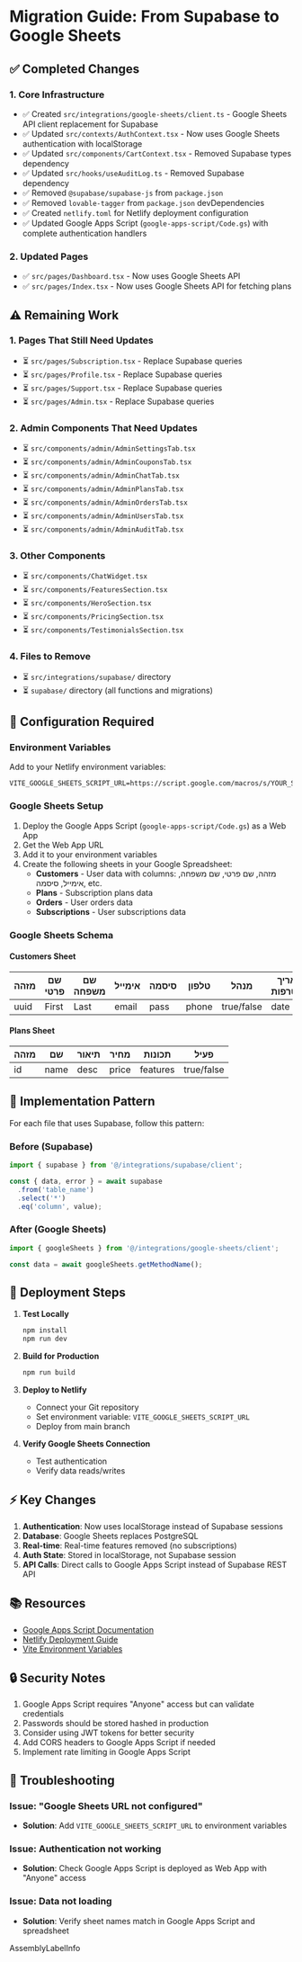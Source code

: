 # Migration Guide: From Supabase to Google Sheets

## ✅ Completed Changes

### 1. Core Infrastructure
- ✅ Created `src/integrations/google-sheets/client.ts` - Google Sheets API client replacement for Supabase
- ✅ Updated `src/contexts/AuthContext.tsx` - Now uses Google Sheets authentication with localStorage
- ✅ Updated `src/components/CartContext.tsx` - Removed Supabase types dependency
- ✅ Updated `src/hooks/useAuditLog.ts` - Removed Supabase dependency
- ✅ Removed `@supabase/supabase-js` from `package.json`
- ✅ Removed `lovable-tagger` from `package.json` devDependencies
- ✅ Created `netlify.toml` for Netlify deployment configuration
- ✅ Updated Google Apps Script (`google-apps-script/Code.gs`) with complete authentication handlers

### 2. Updated Pages
- ✅ `src/pages/Dashboard.tsx` - Now uses Google Sheets API
- ✅ `src/pages/Index.tsx` - Now uses Google Sheets API for fetching plans

## ⚠️ Remaining Work

### 1. Pages That Still Need Updates
- ⏳ `src/pages/Subscription.tsx` - Replace Supabase queries
- ⏳ `src/pages/Profile.tsx` - Replace Supabase queries
- ⏳ `src/pages/Support.tsx` - Replace Supabase queries
- ⏳ `src/pages/Admin.tsx` - Replace Supabase queries

### 2. Admin Components That Need Updates
- ⏳ `src/components/admin/AdminSettingsTab.tsx`
- ⏳ `src/components/admin/AdminCouponsTab.tsx`
- ⏳ `src/components/admin/AdminChatTab.tsx`
- ⏳ `src/components/admin/AdminPlansTab.tsx`
- ⏳ `src/components/admin/AdminOrdersTab.tsx`
- ⏳ `src/components/admin/AdminUsersTab.tsx`
- ⏳ `src/components/admin/AdminAuditTab.tsx`

### 3. Other Components
- ⏳ `src/components/ChatWidget.tsx`
- ⏳ `src/components/FeaturesSection.tsx`
- ⏳ `src/components/HeroSection.tsx`
- ⏳ `src/components/PricingSection.tsx`
- ⏳ `src/components/TestimonialsSection.tsx`

### 4. Files to Remove
- ⏳ `src/integrations/supabase/` directory
- ⏳ `supabase/` directory (all functions and migrations)

## 🔧 Configuration Required

### Environment Variables
Add to your Netlify environment variables:
```
VITE_GOOGLE_SHEETS_SCRIPT_URL=https://script.google.com/macros/s/YOUR_SCRIPT_ID/exec
```

### Google Sheets Setup
1. Deploy the Google Apps Script (`google-apps-script/Code.gs`) as a Web App
2. Get the Web App URL
3. Add it to your environment variables
4. Create the following sheets in your Google Spreadsheet:
   - **Customers** - User data with columns: מזהה, שם פרטי, שם משפחה, אימייל, סיסמה, etc.
   - **Plans** - Subscription plans data
   - **Orders** - User orders data
   - **Subscriptions** - User subscriptions data

### Google Sheets Schema

#### Customers Sheet
| מזהה | שם פרטי | שם משפחה | אימייל | סיסמה | טלפון | מנהל | תאריך הצטרפות |
|------|---------|----------|--------|--------|--------|------|----------------|
| uuid | First   | Last     | email  | pass   | phone  | true/false | date |

#### Plans Sheet
| מזהה | שם | תיאור | מחיר | תכונות | פעיל |
|------|-----|-------|------|--------|------|
| id   | name| desc  | price| features| true/false |

## 📝 Implementation Pattern

For each file that uses Supabase, follow this pattern:

### Before (Supabase)
```typescript
import { supabase } from '@/integrations/supabase/client';

const { data, error } = await supabase
  .from('table_name')
  .select('*')
  .eq('column', value);
```

### After (Google Sheets)
```typescript
import { googleSheets } from '@/integrations/google-sheets/client';

const data = await googleSheets.getMethodName();
```

## 🚀 Deployment Steps

1. **Test Locally**
   ```bash
   npm install
   npm run dev
   ```

2. **Build for Production**
   ```bash
   npm run build
   ```

3. **Deploy to Netlify**
   - Connect your Git repository
   - Set environment variable: `VITE_GOOGLE_SHEETS_SCRIPT_URL`
   - Deploy from main branch

4. **Verify Google Sheets Connection**
   - Test authentication
   - Verify data reads/writes

## ⚡ Key Changes

1. **Authentication**: Now uses localStorage instead of Supabase sessions
2. **Database**: Google Sheets replaces PostgreSQL
3. **Real-time**: Real-time features removed (no subscriptions)
4. **Auth State**: Stored in localStorage, not Supabase session
5. **API Calls**: Direct calls to Google Apps Script instead of Supabase REST API

## 📚 Resources

- [Google Apps Script Documentation](https://developers.google.com/apps-script)
- [Netlify Deployment Guide](https://docs.netlify.com/)
- [Vite Environment Variables](https://vitejs.dev/guide/env-and-mode.html)

## 🔒 Security Notes

1. Google Apps Script requires "Anyone" access but can validate credentials
2. Passwords should be stored hashed in production
3. Consider using JWT tokens for better security
4. Add CORS headers to Google Apps Script if needed
5. Implement rate limiting in Google Apps Script

## 🐛 Troubleshooting

### Issue: "Google Sheets URL not configured"
- **Solution**: Add `VITE_GOOGLE_SHEETS_SCRIPT_URL` to environment variables

### Issue: Authentication not working
- **Solution**: Check Google Apps Script is deployed as Web App with "Anyone" access

### Issue: Data not loading
- **Solution**: Verify sheet names match in Google Apps Script and spreadsheet

AssemblyLabelInfo
